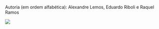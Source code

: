 Autoria (em ordem alfabética): Alexandre Lemos, Eduardo Riboli e Raquel Ramos

![]([http://url/to/img.png](https://drive.google.com/file/d/1VbvYpvmy5x7VU48oRobaPn_Od_ySuN6t/view?usp=share_link))
